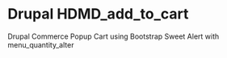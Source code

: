 # Drupal HDMD_add_to_cart
Drupal Commerce Popup Cart using Bootstrap Sweet Alert with menu_quantity_alter
